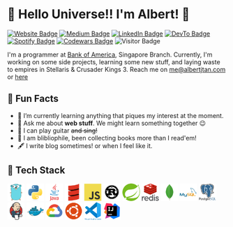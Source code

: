 # 🌌 Hello Universe!! I'm Albert! 👋

<p>
  <a href="https://albertjtan.com"><img src="https://img.shields.io/badge/-albertjtan.com-808080?style=flat-square&amp;labelColor=42F5D4&amp;logo=google-chrome&amp;logoColor=fff&amp;link=https://albertjtan.com" alt="Website Badge"></a>
  <a href="https://medium.com/@albertjtan"><img src="https://img.shields.io/badge/-@albertjtan-808080?style=flat-square&amp;labelColor=14c767&amp;logo=Medium&amp;link=https://medium.com/@serbis" alt="Medium Badge"></a>
  <a href="https://www.linkedin.com/in/albertjt/"><img src="https://img.shields.io/badge/-@albertjt-808080?style=flat-square&amp;labelColor=0077B5&amp;logo=LinkedIn&amp;link=https://www.linkedin.com/in/albertjtan/" alt="LinkedIn Badge"></a>
  <a href="https://dev.to/albertjt"><img src="https://img.shields.io/badge/-@albertjt-808080?style=flat-square&amp;labelColor=0A0A0A&amp;logo=dev.to&amp;link=https://dev.to/spiderpig86" alt="DevTo Badge"></a>
  <a href="https://open.spotify.com/user/albertjtan?si=aqKOpBpcRNS8iwimko2mGA"><img src="https://img.shields.io/badge/-@albertjtan-808080?style=flat-square&amp;labelColor=1DB954&amp;logo=Spotify&amp;logoColor=fff&amp;link=https://open.spotify.com/user/1235099575" alt="Spotify Badge"></a>
  <a href="https://www.codewars.com/users/Bilbatez"><img src="https://img.shields.io/badge/-@Bilbatez-808080?style=flat-square&amp;labelColor=B1361E&amp;logo=Codewars&amp;logoColor=fff&amp;link=https://www.codewars.com/users/Bilbatez" alt="Codewars Badge"></a>
  <img src="https://visitor-badge.glitch.me/badge?page_id=bilbatez.bilbatez" alt="Visitor Badge">
</p>


I'm a programmer at [Bank of America](https://www.bankofamerica.com/), Singapore Branch. Currently, I'm working on some side projects, learning some new stuff, and laying waste to empires in Stellaris & Crusader Kings 3. Reach me on [me@albertjtan.com](mailto:me@albertjtan.com) or [here](https://github.com/bilbatez/bilbatez/issues)

## 🤡 Fun Facts
- 🤔 I’m currently learning anything that piques my interest at the moment.
- 💬 Ask me about **web stuff**. We might learn something together 😉
- 🎸 I can play guitar ~~and sing!~~
- 📖 I am blibliophile, been collecting books more than I read'em!
- 🖋️ I write blog sometimes! or when I feel like it.

## 🧰 Tech Stack
<p align="left">
<img src="https://raw.githubusercontent.com/devicons/devicon/master/icons/go/go-original.svg" alt="go" width="40" height="40" />
<img src="https://raw.githubusercontent.com/devicons/devicon/master/icons/python/python-original.svg" alt="python" width="40" height="40" />
<img src="https://raw.githubusercontent.com/devicons/devicon/master/icons/java/java-original-wordmark.svg" alt="java" width="40" height="40" />
<img src="https://raw.githubusercontent.com/devicons/devicon/master/icons/scala/scala-original.svg" alt="scala" width="40" height="40" />
<img src="https://raw.githubusercontent.com/devicons/devicon/master/icons/javascript/javascript-original.svg" alt="javascript" width="40" height="40" />
<img src="https://raw.githubusercontent.com/devicons/devicon/master/icons/rust/rust-plain.svg" alt="rust" width="40" height="40" />
<img src="https://raw.githubusercontent.com/devicons/devicon/master/icons/spring/spring-original.svg" alt="spring" width="40" height="40" />
<img src="https://raw.githubusercontent.com/devicons/devicon/master/icons/redis/redis-original-wordmark.svg" alt="redis" width="40" height="40" />
<img src="https://raw.githubusercontent.com/devicons/devicon/master/icons/mongodb/mongodb-original.svg" alt="mongodb" width="40" height="40" />
<img src="https://raw.githubusercontent.com/devicons/devicon/master/icons/mysql/mysql-original-wordmark.svg" alt="mysql" width="40" height="40" />
<img src="https://raw.githubusercontent.com/devicons/devicon/master/icons/postgresql/postgresql-original-wordmark.svg" alt="postgresql" width="40" height="40" />
<img src="https://raw.githubusercontent.com/devicons/devicon/master/icons/jenkins/jenkins-original.svg" alt="docker" width="40" height="40" />
<img src="https://raw.githubusercontent.com/devicons/devicon/master/icons/docker/docker-original.svg" alt="docker" width="40" height="40" />
<img src="https://raw.githubusercontent.com/devicons/devicon/master/icons/googlecloud/googlecloud-original.svg" alt="googlecloud" width="40" height="40" />
<img src="https://raw.githubusercontent.com/devicons/devicon/master/icons/ubuntu/ubuntu-plain.svg" alt="ubuntu" width="40" height="40" />
<img src="https://raw.githubusercontent.com/devicons/devicon/master/icons/vscode/vscode-original-wordmark.svg" alt="vscode" width="40" height="40" />
<img src="https://raw.githubusercontent.com/devicons/devicon/master/icons/intellij/intellij-original.svg" alt="intellij idea" width="40" height="40" />
</p>
